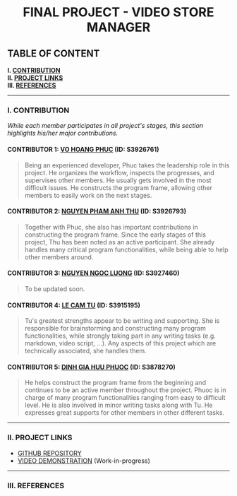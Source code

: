 <h1 align="center">FINAL PROJECT - VIDEO STORE MANAGER</h1>

## TABLE OF CONTENT

**I. [CONTRIBUTION](#i-contribution)**\
**II. [PROJECT LINKS](#ii-project-links)**\
**III. [REFERENCES](#iii-references)**

___

### I. CONTRIBUTION

_While each member participates in all project's stages, this section highlights his/her major contributions._

#### CONTRIBUTOR 1: [VO HOANG PHUC](https://github.com/vhpx) (ID: S3926761)

> Being an experienced developer, Phuc takes the leadership role in this project. He organizes the workflow, inspects the progresses, and supervises other members. He usually gets involved in the most difficult issues. He constructs the program frame, allowing other members to easily work on the next stages.

#### CONTRIBUTOR 2: [NGUYEN PHAM ANH THU](https://github.com/npat273) (ID: S3926793)

> Together with Phuc, she also has important contributions in constructing the program frame. Since the early stages of this project, Thu has been noted as an active participant. She already handles many critical program functionalities, while being able to help other members around.

#### CONTRIBUTOR 3: [NGUYEN NGOC LUONG](https://github.com/Railroad-Wrecker) (ID: S3927460)

> To be updated soon.

#### CONTRIBUTOR 4: [LE CAM TU](https://github.com/toulletou03) (ID: S3915195)

> Tu's greatest strengths appear to be writing and supporting. She is responsible for brainstorming and constructing many program functionalities, while strongly taking part in any writing tasks (e.g. markdown, video script, ...). Any aspects of this project which are technically associated, she handles them.

#### CONTRIBUTOR 5: [DINH GIA HUU PHUOC](https://github.com/HPOKSG) (ID: S3878270)

> He helps construct the program frame from the beginning and continues to be an active member throughout the project. Phuoc is in charge of many program functionalities ranging from easy to difficult level. He is also involved in minor writing tasks along with Tu. He expresses great supports for other members in other different tasks.

___

### II. PROJECT LINKS

 - [GITHUB REPOSITORY](https://github.com/vhpx/video-store-manager)
 - [VIDEO DEMONSTRATION](https://github.com/vhpx/video-store-manager) (Work-in-progress)

___

### III. REFERENCES
